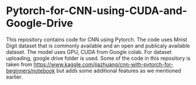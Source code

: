 # Pytorch-for-CNN-using-CUDA-and-Google-Drive
This repository contains code for CNN using Pytorch. The code uses Mnist Digit dataset that is commonly available and an open and publicaly available dataset. The model uses GPU, CUDA from Google colab. For dataset uploading, google drive folder is used. 
Some of the code in this repository is taken from https://www.kaggle.com/jiazhuang/cnn-with-pytorch-for-beginners/notebook but adds some additional features as we mentioned earlier. 
